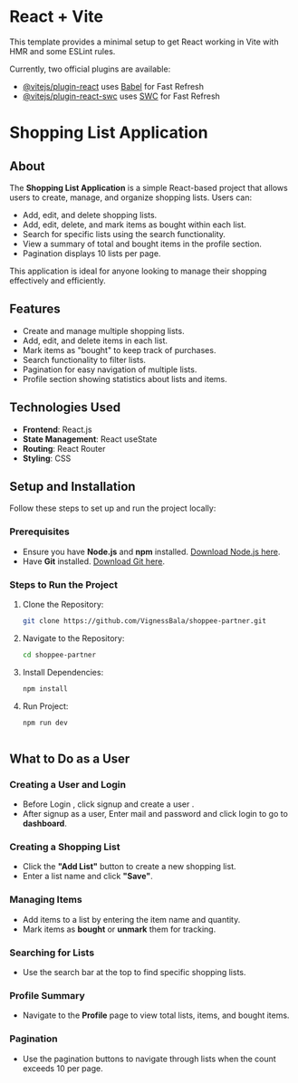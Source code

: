 # React + Vite

This template provides a minimal setup to get React working in Vite with HMR and some ESLint rules.

Currently, two official plugins are available:

- [@vitejs/plugin-react](https://github.com/vitejs/vite-plugin-react/blob/main/packages/plugin-react/README.md) uses [Babel](https://babeljs.io/) for Fast Refresh
- [@vitejs/plugin-react-swc](https://github.com/vitejs/vite-plugin-react-swc) uses [SWC](https://swc.rs/) for Fast Refresh
# Shopping List Application

## About
The **Shopping List Application** is a simple React-based project that allows users to create, manage, and organize shopping lists. Users can:
- Add, edit, and delete shopping lists.
- Add, edit, delete, and mark items as bought within each list.
- Search for specific lists using the search functionality.
- View a summary of total and bought items in the profile section.
- Pagination displays 10 lists per page.

This application is ideal for anyone looking to manage their shopping effectively and efficiently.

## Features
- Create and manage multiple shopping lists.
- Add, edit, and delete items in each list.
- Mark items as "bought" to keep track of purchases.
- Search functionality to filter lists.
- Pagination for easy navigation of multiple lists.
- Profile section showing statistics about lists and items.

## Technologies Used
- **Frontend**: React.js
- **State Management**: React useState
- **Routing**: React Router
- **Styling**: CSS

## Setup and Installation
Follow these steps to set up and run the project locally:

### Prerequisites
- Ensure you have **Node.js** and **npm** installed. [Download Node.js here](https://nodejs.org/).
- Have **Git** installed. [Download Git here](https://git-scm.com/).

### Steps to Run the Project
1. Clone the Repository:
   ```bash
   git clone https://github.com/VignessBala/shoppee-partner.git

2. Navigate to the Repository:
   ```bash
   cd shoppee-partner
   
3. Install Dependencies:
   ```bash
   npm install
   
4. Run Project:
   ```bash
   npm run dev



## What to Do as a User

### Creating a User and Login
- Before Login , click signup and create a user .
- After signup as a user, Enter mail and password and click login to go to **dashboard**.
  
### Creating a Shopping List
- Click the **"Add List"** button to create a new shopping list.
- Enter a list name and click **"Save"**.

### Managing Items
- Add items to a list by entering the item name and quantity.
- Mark items as **bought** or **unmark** them for tracking.

### Searching for Lists
- Use the search bar at the top to find specific shopping lists.

### Profile Summary
- Navigate to the **Profile** page to view total lists, items, and bought items.

### Pagination
- Use the pagination buttons to navigate through lists when the count exceeds 10 per page.


